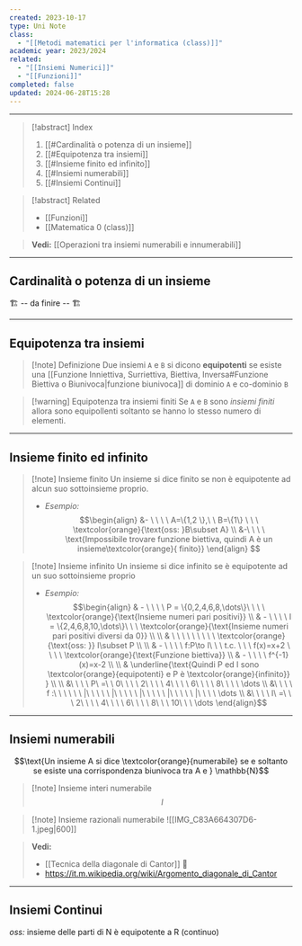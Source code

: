 ```yaml
---
created: 2023-10-17
type: Uni Note
class:
  - "[[Metodi matematici per l'informatica (class)]]"
academic year: 2023/2024
related:
  - "[[Insiemi Numerici]]"
  - "[[Funzioni]]"
completed: false
updated: 2024-06-28T15:28
---
```

---

>[!abstract] Index
>1. [[#Cardinalità o potenza di un insieme]]
>2. [[#Equipotenza tra insiemi]]
>3. [[#Insieme finito ed infinito]]
>4. [[#Insiemi numerabili]]
>5. [[#Insiemi Continui]]

>[!abstract] Related
>- [[Funzioni]]
>- [[Matematica 0 (class)]] 

>**Vedi:** [[Operazioni tra insiemi numerabili e innumerabili]]

---
## Cardinalità o potenza di un insieme

🏗️ -- da finire -- 🏗️

---
## Equipotenza tra insiemi

>[!note] Definizione
> Due insiemi `A` e `B` si dicono **equipotenti** se esiste una [[Funzione Inniettiva, Surriettiva, Biettiva, Inversa#Funzione Biettiva o Biunivoca|funzione biunivoca]] di dominio `A` e co-dominio `B`

>[!warning] Equipotenza tra insiemi finiti
>Se `A` e `B` sono *insiemi finiti* allora sono equipollenti soltanto se hanno lo stesso numero di elementi.

---
## Insieme finito ed infinito

>[!note] Insieme finito
>Un insieme si dice finito se non è equipotente ad alcun suo sottoinsieme proprio.
>- *Esempio:* 
>$$\begin{align}
>&- \ \ \ \  A=\{1,2 \},\ \ B=\{1\} \ \ \ \textcolor{orange}{\text{oss: }B\subset A} \\
>&-\ \ \ \  \text{Impossibile trovare funzione biettiva, quindi A è un insieme\textcolor{orange}{ finito}}
>\end{align}
>$$

>[!note] Insieme infinito
>Un insieme si dice infinito se è equipotente ad un suo sottoinsieme proprio
>- *Esempio:* $$\begin{align}
>& - \ \ \ \ P = \{0,2,4,6,8,\dots\}\ \ \ \ \textcolor{orange}{\text{Insieme numeri pari positivi}} \\
>& - \ \ \ \ I = \{2,4,6,8,10,\dots\}\ \ \ \textcolor{orange}{\text{Insieme numeri pari positivi diversi da 0}} \\ \\
>& \ \ \ \ \ \ \ \ \ \textcolor{orange}{\text{oss: }} I\subset P \\ \\
>& - \ \ \ \ f:P\to I\ \ \ t.c. \ \ \ f(x)=x+2 \ \ \ \ \textcolor{orange}{\text{Funzione biettiva}} \\
>& - \ \ \ \ f^{-1}(x)=x-2 \\ \\
>& \underline{\text{Quindi P ed I sono \textcolor{orange}{equipotenti} e P è \textcolor{orange}{infinito}} }  \\ \\
>&\ \ \ \ P\ =\ \ 0\ \ \ \ 2\ \ \ \ 4\ \ \ \ 6\ \ \ \ 8\ \ \ \ \dots \\
>&\ \ \ \ f :\ \ \ \  \ \ |\ \ \ \ \ |\ \ \ \ \ |\ \ \ \ \ |\ \ \ \ \ |\ \ \ \  \dots \\
>&\ \ \ \ I\ =\ \ \ 2\ \ \ \ 4\ \ \ \ 6\ \ \ \ 8\ \ \ 10\ \ \  \dots
>\end{align}$$

---
## Insiemi numerabili

$$\text{Un insieme A si dice \textcolor{orange}{numerabile} se e soltanto se esiste una corrispondenza biunivoca tra A e } \mathbb{N}$$

>[!note] Insieme interi numerabile
>$$l$$

>[!note] Insieme razionali numerabile
>![[IMG_C83A664307D6-1.jpeg|600]]

>**Vedi:**
>- [[Tecnica della diagonale di Cantor]] 🔴
>- https://it.m.wikipedia.org/wiki/Argomento_diagonale_di_Cantor

---
## Insiemi Continui

*oss:* insieme delle parti di N è equipotente a R (continuo)

